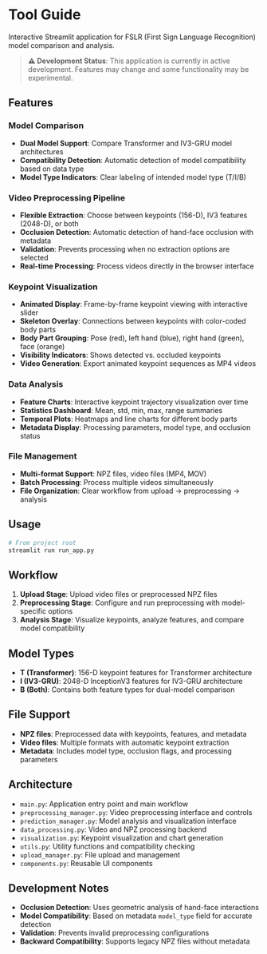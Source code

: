 # Tool Guide

Interactive Streamlit application for FSLR (First Sign Language Recognition) model comparison and analysis.

> **⚠️ Development Status**: This application is currently in active development. Features may change and some functionality may be experimental.

## Features

### Model Comparison

- **Dual Model Support**: Compare Transformer and IV3-GRU model architectures
- **Compatibility Detection**: Automatic detection of model compatibility based on data type
- **Model Type Indicators**: Clear labeling of intended model type (T/I/B)

### Video Preprocessing Pipeline

- **Flexible Extraction**: Choose between keypoints (156-D), IV3 features (2048-D), or both
- **Occlusion Detection**: Automatic detection of hand-face occlusion with metadata
- **Validation**: Prevents processing when no extraction options are selected
- **Real-time Processing**: Process videos directly in the browser interface

### Keypoint Visualization

- **Animated Display**: Frame-by-frame keypoint viewing with interactive slider
- **Skeleton Overlay**: Connections between keypoints with color-coded body parts
- **Body Part Grouping**: Pose (red), left hand (blue), right hand (green), face (orange)
- **Visibility Indicators**: Shows detected vs. occluded keypoints
- **Video Generation**: Export animated keypoint sequences as MP4 videos

### Data Analysis

- **Feature Charts**: Interactive keypoint trajectory visualization over time
- **Statistics Dashboard**: Mean, std, min, max, range summaries
- **Temporal Plots**: Heatmaps and line charts for different body parts
- **Metadata Display**: Processing parameters, model type, and occlusion status

### File Management

- **Multi-format Support**: NPZ files, video files (MP4, MOV)
- **Batch Processing**: Process multiple videos simultaneously
- **File Organization**: Clear workflow from upload → preprocessing → analysis

## Usage

```bash
# From project root
streamlit run run_app.py
```

## Workflow

1. **Upload Stage**: Upload video files or preprocessed NPZ files
2. **Preprocessing Stage**: Configure and run preprocessing with model-specific options
3. **Analysis Stage**: Visualize keypoints, analyze features, and compare model compatibility

## Model Types

- **T (Transformer)**: 156-D keypoint features for Transformer architecture
- **I (IV3-GRU)**: 2048-D InceptionV3 features for IV3-GRU architecture
- **B (Both)**: Contains both feature types for dual-model comparison

## File Support

- **NPZ files**: Preprocessed data with keypoints, features, and metadata
- **Video files**: Multiple formats with automatic keypoint extraction
- **Metadata**: Includes model type, occlusion flags, and processing parameters

## Architecture

- `main.py`: Application entry point and main workflow
- `preprocessing_manager.py`: Video preprocessing interface and controls
- `prediction_manager.py`: Model analysis and visualization interface
- `data_processing.py`: Video and NPZ processing backend
- `visualization.py`: Keypoint visualization and chart generation
- `utils.py`: Utility functions and compatibility checking
- `upload_manager.py`: File upload and management
- `components.py`: Reusable UI components

## Development Notes

- **Occlusion Detection**: Uses geometric analysis of hand-face interactions
- **Model Compatibility**: Based on metadata `model_type` field for accurate detection
- **Validation**: Prevents invalid preprocessing configurations
- **Backward Compatibility**: Supports legacy NPZ files without metadata
